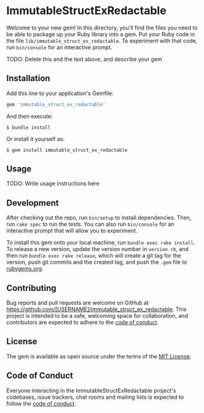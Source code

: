 # ImmutableStructExRedactable

Welcome to your new gem! In this directory, you'll find the files you need to be able to package up your Ruby library into a gem. Put your Ruby code in the file `lib/immutable_struct_ex_redactable`. To experiment with that code, run `bin/console` for an interactive prompt.

TODO: Delete this and the text above, and describe your gem

## Installation

Add this line to your application's Gemfile:

```ruby
gem 'immutable_struct_ex_redactable'
```

And then execute:

    $ bundle install

Or install it yourself as:

    $ gem install immutable_struct_ex_redactable

## Usage

TODO: Write usage instructions here

## Development

After checking out the repo, run `bin/setup` to install dependencies. Then, run `rake spec` to run the tests. You can also run `bin/console` for an interactive prompt that will allow you to experiment.

To install this gem onto your local machine, run `bundle exec rake install`. To release a new version, update the version number in `version.rb`, and then run `bundle exec rake release`, which will create a git tag for the version, push git commits and the created tag, and push the `.gem` file to [rubygems.org](https://rubygems.org).

## Contributing

Bug reports and pull requests are welcome on GitHub at https://github.com/[USERNAME]/immutable_struct_ex_redactable. This project is intended to be a safe, welcoming space for collaboration, and contributors are expected to adhere to the [code of conduct](https://github.com/[USERNAME]/immutable_struct_ex_redactable/blob/main/CODE_OF_CONDUCT.md).

## License

The gem is available as open source under the terms of the [MIT License](https://opensource.org/licenses/MIT).

## Code of Conduct

Everyone interacting in the ImmutableStructExRedactable project's codebases, issue trackers, chat rooms and mailing lists is expected to follow the [code of conduct](https://github.com/[USERNAME]/immutable_struct_ex_redactable/blob/main/CODE_OF_CONDUCT.md).
